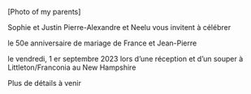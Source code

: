 [Photo of my parents]

Sophie et Justin
Pierre-Alexandre et Neelu
vous invitent à célébrer

le 50e anniversaire de mariage de France et Jean-Pierre

le vendredi, 1 er septembre 2023
lors d’une réception et d’un souper
à Littleton/Franconia au New Hampshire

Plus de détails à venir
